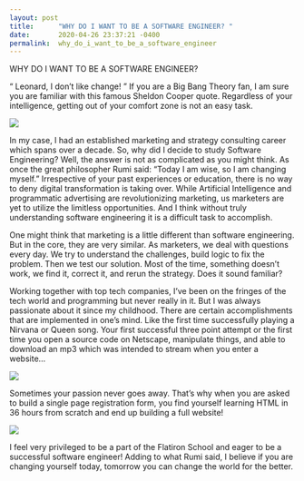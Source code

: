 ```yaml
---
layout: post
title:      "WHY DO I WANT TO BE A SOFTWARE ENGINEER? "
date:       2020-04-26 23:37:21 -0400
permalink:  why_do_i_want_to_be_a_software_engineer
---
```


WHY DO I WANT TO BE A SOFTWARE ENGINEER? 

 “ Leonard, I don’t like change! ” 
 If you are a Big Bang Theory fan,  I am sure you are familiar with this famous Sheldon Cooper quote. Regardless of your intelligence, getting out of your comfort zone is not an easy task.
 
 ![](https://scontent-sjc3-1.xx.fbcdn.net/v/t1.0-9/11377143_10153059772388725_8196750064231238768_n.jpg?_nc_cat=104&_nc_sid=e3f864&_nc_ohc=Zyc-nZnJi5gAX8pDM7D&_nc_ht=scontent-sjc3-1.xx&oh=a6390a5062bbd360f12c2071f15f17f8&oe=5ECDE045)
 

 In my case, I had an established marketing and strategy consulting career which spans over a decade. So, why did I decide to study Software Engineering? Well, the answer is not as complicated as you might think. As once the  great philosopher  Rumi  said: “Today I am wise, so I am changing myself.”  Irrespective of your past experiences or education, there is no way to deny digital transformation is taking over. While Artificial Intelligence and programmatic advertising are revolutionizing marketing, us marketers are yet to utilize the limitless opportunities. And I think without truly understanding software engineering it is a difficult task to accomplish. 
 
 
One might think that marketing is a little different than software engineering. But in the core, they are very similar.  As marketers, we deal with questions every day. We try to understand the challenges, build logic to fix the problem. Then we test our solution. Most of the time, something doesn’t work, we find it,  correct it, and rerun the strategy. Does it sound familiar? 


Working together with top tech companies, I’ve been on the fringes of the tech world and programming but never really in it. But I was always passionate about it since my childhood. There are certain accomplishments that are implemented in one’s mind. Like the first time successfully playing a Nirvana or Queen song. Your first successful three point attempt or the first time you open a source code on  Netscape, manipulate things, and able to download an mp3 which was intended to stream when you enter a website… 

![](https://media1.giphy.com/media/xULW8D8Mc58RapxkK4/200w.webp?cid=ecf05e47efd4b00946e39d4b82386e2ac195fb5392596cec&rid=200w.webp)

Sometimes your passion never goes away. That’s why when  you are asked to build a single page registration form,   you find yourself  learning HTML in 36 hours from scratch and  end up  building a full   website! 


![](https://66.media.tumblr.com/f1afccdba4f87fed272116bc9a1ee5bc/f6fc7ad42964774c-c9/s540x810/76b077b2fa95ba2e8fdf6c33143bdf2916ca5a9a.png)

I feel very privileged to be a part of the Flatiron School and eager to be a successful software engineer! Adding to what Rumi said, I believe if you are changing yourself today, tomorrow you can change the world for the better. 























